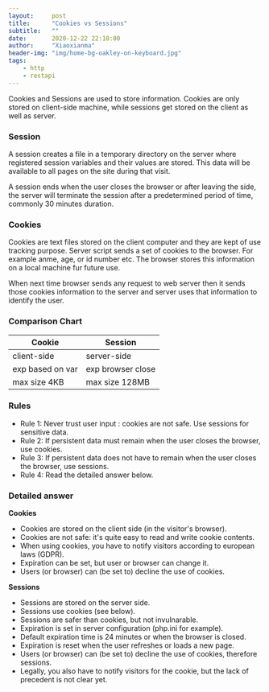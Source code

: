 ```yaml
---
layout:     post
title:      "Cookies vs Sessions"
subtitle:   ""
date:       2020-12-22 22:10:00
author:     "Xiaoxianma"
header-img: "img/home-bg-oakley-on-keyboard.jpg"
tags:
    - http
    - restapi
---
```


Cookies and Sessions are used to store information. Cookies are only stored on client-side machine, while sessions get stored on the client as well as server.

### Session
A session creates a file in a temporary directory on the server where registered session variables and their values are stored. This data will be available to all pages on the site during that visit.  

A session ends when the user closes the browser or after leaving the side, the server will terminate the session after a predetermined period of time, commonly 30 minutes duration.

### Cookies
Cookies are text files stored on the client computer and they are kept of use tracking purpose. Server script sends a set of cookies to the browser. For example anme, age, or id number etc. The browser stores this information on a local machine fur future use.  

When next time browser sends any request to web server then it sends those cookies information to the server and server uses that information to identify the user.

### Comparison Chart
| Cookie           | Session           |
|------------------|-------------------|
| client-side      | server-side       |
| exp based on var | exp browser close |
| max size 4KB     | max size 128MB    |

### Rules
- Rule 1: Never trust user input : cookies are not safe. Use sessions for sensitive data.  
- Rule 2: If persistent data must remain when the user closes the browser, use cookies.  
- Rule 3: If persistent data does not have to remain when the user closes the browser, use sessions.  
- Rule 4: Read the detailed answer below.  

### Detailed answer
**Cookies**  
- Cookies are stored on the client side (in the visitor's browser).
- Cookies are not safe: it's quite easy to read and write cookie contents.
- When using cookies, you have to notify visitors according to european laws (GDPR).
- Expiration can be set, but user or browser can change it.
- Users (or browser) can (be set to) decline the use of cookies.

**Sessions**
- Sessions are stored on the server side.
- Sessions use cookies (see below).
- Sessions are safer than cookies, but not invulnarable.
- Expiration is set in server configuration (php.ini for example).
- Default expiration time is 24 minutes or when the browser is closed.
- Expiration is reset when the user refreshes or loads a new page.
- Users (or browser) can (be set to) decline the use of cookies, therefore sessions.
- Legally, you also have to notify visitors for the cookie, but the lack of precedent is not clear yet.
